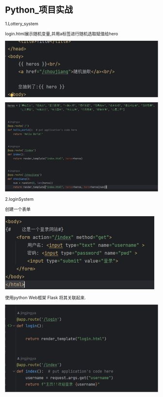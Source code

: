 # Python_项目实战

1.Lottery_system

login.html展示随机变量,并用a标签进行随机选取赋值给hero

![image.png](assets/Lottery_system_index_1.png)

![image.png](assets/Lottery_system_app_1.png)

2.loginSystem

创建一个表单

![image.png](assets/image.png)

使用python Web框架 Flask 将其关联起来.

![image.png](assets/loginSystem_app_1.png)
